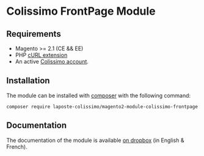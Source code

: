 Colissimo FrontPage Module
===========================

Requirements
------------

* Magento >= 2.1 (CE && EE)
* PHP [cURL extension](http://php.net/manual/en/book.curl.php)
* An active [Colissimo account](https://www.colissimo.entreprise.laposte.fr).

Installation
------------

The module can be installed with [composer](https://getcomposer.org/) with the following command:

```
composer require laposte-colissimo/magento2-module-colissimo-frontpage
```

Documentation
-------------

The documentation of the module is available [on dropbox](https://www.dropbox.com/sh/lm1td154as7p2gp/AAAlGgwkDUF7sbWthgyQeiAca?dl=0) (in English & French).
